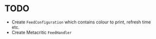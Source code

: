 # TODO

- Create `FeedConfiguration` which contains colour to print, refresh time etc.
- Create Metacritic `FeedHandler`